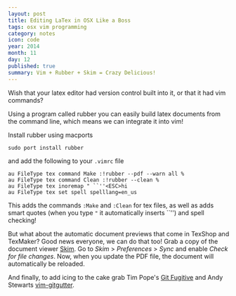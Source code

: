 ```yaml
---
layout: post
title: Editing LaTex in OSX Like a Boss
tags: osx vim programming
category: notes
icon: code
year: 2014
month: 11
day: 12
published: true
summary: Vim + Rubber + Skim = Crazy Delicious!
---
```



Wish that your latex editor had version control built into it, or that it had vim commands?

Using a program called rubber you can easily build latex documents from the command line, which means we can integrate it into vim!

Install rubber using macports

```
sudo port install rubber
```

and add the following to your `.vimrc` file

```vim
au FileType tex command Make :!rubber --pdf --warn all %
au FileType tex command Clean :!rubber --clean %
au FileType tex inoremap " ``''<ESC>hi
au FileType tex set spell spelllang=en_us
```

This adds the commands ``:Make`` and ``:Clean`` for tex files, as well as adds smart quotes (when you type ``"`` it automatically inserts \`\`'') and spell checking!

But what about the automatic document previews that come in TexShop and TexMaker? 
Good news everyone, we can do that too! Grab a copy of the document viewer [Skim](http://skim-app.sourceforge.net/). 
Go to _Skim_ > _Preferences_ > _Sync_  and enable _Check for file changes_. 
Now, when you update the PDF file, the document will automatically be reloaded.

And finally, to add icing to the cake grab Tim Pope's [Git Fugitive](https://github.com/tpope/vim-fugitive) and Andy Stewarts [vim-gitgutter](https://github.com/airblade/vim-gitgutter).
